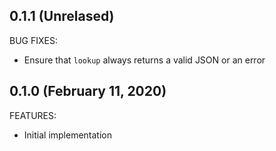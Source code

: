 ## 0.1.1 (Unrelased)

BUG FIXES:

* Ensure that `lookup` always returns a valid JSON or an error

## 0.1.0 (February 11, 2020)

FEATURES:

* Initial implementation
